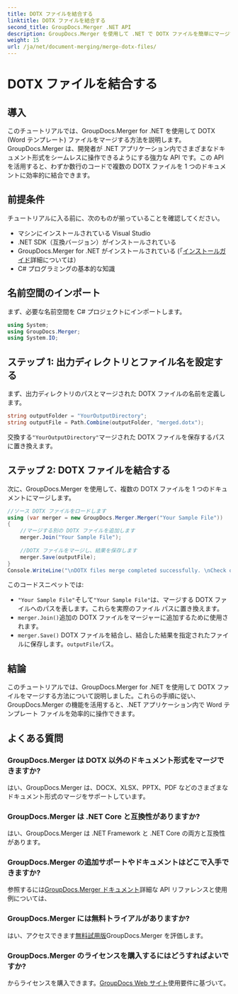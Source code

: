 ```yaml
---
title: DOTX ファイルを結合する
linktitle: DOTX ファイルを結合する
second_title: GroupDocs.Merger .NET API
description: GroupDocs.Merger を使用して .NET で DOTX ファイルを簡単にマージする方法を学びます。ドキュメントの操作能力を強化します。
weight: 15
url: /ja/net/document-merging/merge-dotx-files/
---
```


# DOTX ファイルを結合する

## 導入
このチュートリアルでは、GroupDocs.Merger for .NET を使用して DOTX (Word テンプレート) ファイルをマージする方法を説明します。 GroupDocs.Merger は、開発者が .NET アプリケーション内でさまざまなドキュメント形式をシームレスに操作できるようにする強力な API です。この API を活用すると、わずか数行のコードで複数の DOTX ファイルを 1 つのドキュメントに効率的に結合できます。
## 前提条件
チュートリアルに入る前に、次のものが揃っていることを確認してください。
- マシンにインストールされている Visual Studio
- .NET SDK（互換バージョン）がインストールされている
- GroupDocs.Merger for .NET がインストールされている (「[インストールガイド](https://tutorials.groupdocs.com/merger/net/)詳細については）
- C# プログラミングの基本的な知識

## 名前空間のインポート
まず、必要な名前空間を C# プロジェクトにインポートします。
```csharp
using System; 
using GroupDocs.Merger;
using System.IO;
```
## ステップ 1: 出力ディレクトリとファイル名を設定する
まず、出力ディレクトリのパスとマージされた DOTX ファイルの名前を定義します。
```csharp
string outputFolder = "YourOutputDirectory";
string outputFile = Path.Combine(outputFolder, "merged.dotx");
```
交換する`"YourOutputDirectory"`マージされた DOTX ファイルを保存するパスに置き換えます。
## ステップ 2: DOTX ファイルを結合する
次に、GroupDocs.Merger を使用して、複数の DOTX ファイルを 1 つのドキュメントにマージします。
```csharp
//ソース DOTX ファイルをロードします
using (var merger = new GroupDocs.Merger.Merger("Your Sample File"))
{
    //マージする別の DOTX ファイルを追加します
    merger.Join("Your Sample File");
    
    //DOTX ファイルをマージし、結果を保存します
    merger.Save(outputFile);
}
Console.WriteLine("\nDOTX files merge completed successfully. \nCheck output in {0}", outputFolder);
```
このコードスニペットでは:
- `"Your Sample File"`そして`"Your Sample File"`は、マージする DOTX ファイルへのパスを表します。これらを実際のファイル パスに置き換えます。
- `merger.Join()`追加の DOTX ファイルをマージャーに追加するために使用されます。
- `merger.Save()` DOTX ファイルを結合し、結合した結果を指定されたファイルに保存します。`outputFile`パス。

## 結論
このチュートリアルでは、GroupDocs.Merger for .NET を使用して DOTX ファイルをマージする方法について説明しました。これらの手順に従い、GroupDocs.Merger の機能を活用すると、.NET アプリケーション内で Word テンプレート ファイルを効率的に操作できます。

## よくある質問
### GroupDocs.Merger は DOTX 以外のドキュメント形式をマージできますか?
はい、GroupDocs.Merger は、DOCX、XLSX、PPTX、PDF などのさまざまなドキュメント形式のマージをサポートしています。
### GroupDocs.Merger は .NET Core と互換性がありますか?
はい、GroupDocs.Merger は .NET Framework と .NET Core の両方と互換性があります。
### GroupDocs.Merger の追加サポートやドキュメントはどこで入手できますか?
参照するには[GroupDocs.Merger ドキュメント](https://tutorials.groupdocs.com/merger/net/)詳細な API リファレンスと使用例については、
### GroupDocs.Merger には無料トライアルがありますか?
はい、アクセスできます[無料試用版](https://releases.groupdocs.com/)GroupDocs.Merger を評価します。
### GroupDocs.Merger のライセンスを購入するにはどうすればよいですか?
からライセンスを購入できます。[GroupDocs Web サイト](https://purchase.groupdocs.com/buy)使用要件に基づいて。